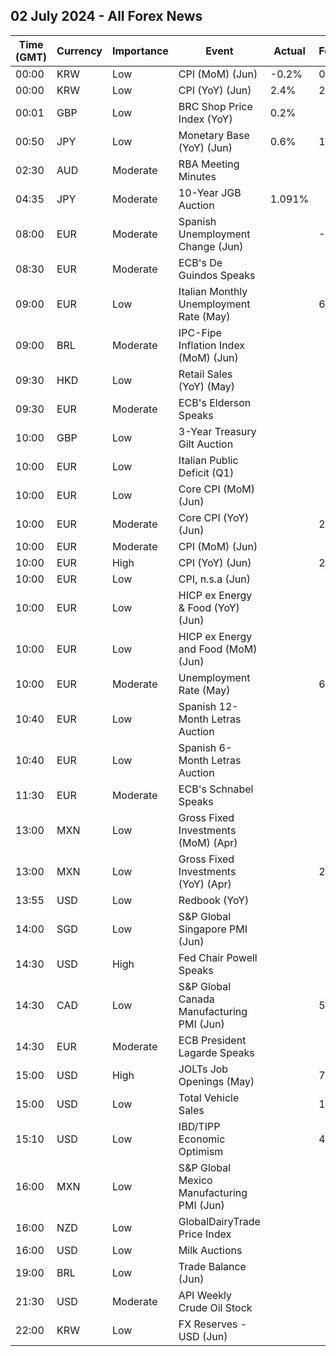 ## 02 July 2024 - All Forex News

| Time (GMT) | Currency | Importance | Event | Actual | Forecast | Previous |
|------|----------|------------|-------|--------|----------|----------|
| 00:00 | KRW | Low | CPI (MoM) (Jun) | -0.2% | 0.1% | 0.1% |
| 00:00 | KRW | Low | CPI (YoY) (Jun) | 2.4% | 2.7% | 2.7% |
| 00:01 | GBP | Low | BRC Shop Price Index (YoY) | 0.2% |  | 0.6% |
| 00:50 | JPY | Low | Monetary Base (YoY) (Jun) | 0.6% | 1.0% | 0.9% |
| 02:30 | AUD | Moderate | RBA Meeting Minutes |  |  |  |
| 04:35 | JPY | Moderate | 10-Year JGB Auction | 1.091% |  | 1.048% |
| 08:00 | EUR | Moderate | Spanish Unemployment Change (Jun) |  | -50.9K | -58.7K |
| 08:30 | EUR | Moderate | ECB's De Guindos Speaks |  |  |  |
| 09:00 | EUR | Low | Italian Monthly Unemployment Rate (May) |  | 6.9% | 6.9% |
| 09:00 | BRL | Moderate | IPC-Fipe Inflation Index (MoM) (Jun) |  |  | 0.09% |
| 09:30 | HKD | Low | Retail Sales (YoY) (May) |  |  | -14.7% |
| 09:30 | EUR | Moderate | ECB's Elderson Speaks |  |  |  |
| 10:00 | GBP | Low | 3-Year Treasury Gilt Auction |  |  | 4.505% |
| 10:00 | EUR | Low | Italian Public Deficit (Q1) |  |  | 5.5% |
| 10:00 | EUR | Low | Core CPI (MoM) (Jun) |  |  | 0.4% |
| 10:00 | EUR | Moderate | Core CPI (YoY) (Jun) |  | 2.8% | 2.9% |
| 10:00 | EUR | Moderate | CPI (MoM) (Jun) |  |  | 0.2% |
| 10:00 | EUR | High | CPI (YoY) (Jun) |  | 2.5% | 2.6% |
| 10:00 | EUR | Low | CPI, n.s.a (Jun) |  |  | 126.31 |
| 10:00 | EUR | Low | HICP ex Energy & Food (YoY) (Jun) |  |  | 2.9% |
| 10:00 | EUR | Low | HICP ex Energy and Food (MoM) (Jun) |  |  | 0.4% |
| 10:00 | EUR | Moderate | Unemployment Rate (May) |  | 6.4% | 6.4% |
| 10:40 | EUR | Low | Spanish 12-Month Letras Auction |  |  | 3.407% |
| 10:40 | EUR | Low | Spanish 6-Month Letras Auction |  |  | 3.367% |
| 11:30 | EUR | Moderate | ECB's Schnabel Speaks |  |  |  |
| 13:00 | MXN | Low | Gross Fixed Investments (MoM) (Apr) |  |  | 0.80% |
| 13:00 | MXN | Low | Gross Fixed Investments (YoY) (Apr) |  | 20.60% | 3.00% |
| 13:55 | USD | Low | Redbook (YoY) |  |  | 5.3% |
| 14:00 | SGD | Low | S&P Global Singapore PMI (Jun) |  |  | 50.6 |
| 14:30 | USD | High | Fed Chair Powell Speaks |  |  |  |
| 14:30 | CAD | Low | S&P Global Canada Manufacturing PMI (Jun) |  | 50.2 | 49.3 |
| 14:30 | EUR | Moderate | ECB President Lagarde Speaks |  |  |  |
| 15:00 | USD | High | JOLTs Job Openings (May) |  | 7.960M | 8.059M |
| 15:00 | USD | Low | Total Vehicle Sales |  | 15.80M | 15.90M |
| 15:10 | USD | Low | IBD/TIPP Economic Optimism |  | 41.2 | 40.5 |
| 16:00 | MXN | Low | S&P Global Mexico Manufacturing PMI (Jun) |  |  | 51.20 |
| 16:00 | NZD | Low | GlobalDairyTrade Price Index |  |  | -0.5% |
| 16:00 | USD | Low | Milk Auctions |  |  | 3,893.0 |
| 19:00 | BRL | Low | Trade Balance (Jun) |  |  | 8.53B |
| 21:30 | USD | Moderate | API Weekly Crude Oil Stock |  |  | 0.914M |
| 22:00 | KRW | Low | FX Reserves - USD (Jun) |  |  | 412.83B |

